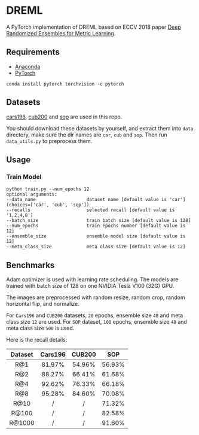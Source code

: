 # DREML
A PyTorch implementation of DREML based on ECCV 2018 paper [Deep Randomized Ensembles for Metric Learning](https://arxiv.org/abs/1808.04469).

## Requirements
- [Anaconda](https://www.anaconda.com/download/)
- [PyTorch](https://pytorch.org)
```
conda install pytorch torchvision -c pytorch
```

## Datasets
[cars196](http://ai.stanford.edu/~jkrause/cars/car_dataset.html), [cub200](http://www.vision.caltech.edu/visipedia/CUB-200-2011.html)
and [sop](http://cvgl.stanford.edu/projects/lifted_struct/) are used in this repo.

You should download these datasets by yourself, and extract them into `data` directory, make sure the dir names are 
`car`, `cub` and `sop`. Then run `data_utils.py` to preprocess them.

## Usage
### Train Model
```
python train.py --num_epochs 12
optional arguments:
--data_name                   dataset name [default value is 'car'](choices=['car', 'cub', 'sop'])
--recalls                     selected recall [default value is '1,2,4,8']
--batch_size                  train batch size [default value is 128]
--num_epochs                  train epochs number [default value is 12]
--ensemble_size               ensemble model size [default value is 12]
--meta_class_size             meta class size [default value is 12]
```

## Benchmarks
Adam optimizer is used with learning rate scheduling. The models are trained with batch size of 128 on one 
NVIDIA Tesla V100 (32G) GPU.

The images are preprocessed with random resize, random crop, random horizontal flip, and normalize.

For `Cars196` and `CUB200` datasets, `20` epochs, ensemble size `48` and meta class size `12` are used. For `SOP` dataset,
`100` epochs, ensemble size `48` and meta class size `500` is used.

Here is the recall details:

<table>
  <thead>
    <tr>
      <th>Dataset</th>
      <th>Cars196</th>
      <th>CUB200</th>
      <th>SOP</th>
    </tr>
  </thead>
  <tbody>
    <tr>
      <td align="center">R@1</td>
      <td align="center">81.97%</td>
      <td align="center">54.96%</td>
      <td align="center">56.93%</td>
    </tr>
    <tr>
      <td align="center">R@2</td>
      <td align="center">88.27%</td>
      <td align="center">66.41%</td>
      <td align="center">61.68%</td>
    </tr>
    <tr>
      <td align="center">R@4</td>
      <td align="center">92.62%</td>
      <td align="center">76.33%</td>
      <td align="center">66.18%</td>
    </tr>
    <tr>
      <td align="center">R@8</td>
      <td align="center">95.28%</td>
      <td align="center">84.60%</td>
      <td align="center">70.08%</td>
    </tr>
    <tr>
      <td align="center">R@10</td>
      <td align="center">/</td>
      <td align="center">/</td>
      <td align="center">71.32%</td>
    </tr>
    <tr>
      <td align="center">R@100</td>
      <td align="center">/</td>
      <td align="center">/</td>
      <td align="center">82.58%</td>
    </tr>
    <tr>
      <td align="center">R@1000</td>
      <td align="center">/</td>
      <td align="center">/</td>
      <td align="center">91.60%</td>
    </tr>
  </tbody>
</table>

